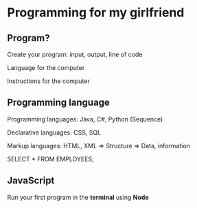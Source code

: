 # Programming for my girlfriend



## Program?



Create your program: input, output, line of code



Language for the computer

Instructions for the computer



## Programming language



Programming languages: Java, C#, Python (Sequence)

Declarative languages: CSS, SQL

Markup languages: HTML, XML => Structure => Data, information



SELECT \* FROM EMPLOYEES;



## JavaScript



Run your first program in the **terminal** using **Node**



